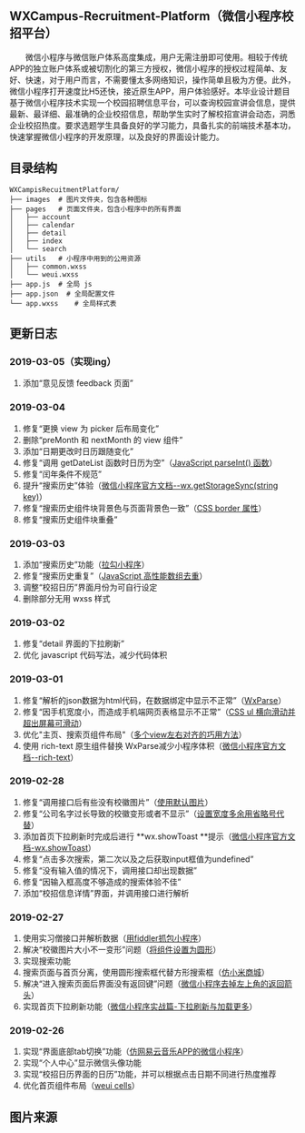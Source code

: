 ## WXCampus-Recruitment-Platform（微信小程序校招平台）

&emsp;&emsp;微信小程序与微信账户体系高度集成，用户无需注册即可使用。相较于传统APP的独立账户体系或被切割化的第三方授权，微信小程序的授权过程简单、友好、快速，对于用户而言，不需要懂太多网络知识，操作简单且极为方便。此外，微信小程序打开速度比H5还快，接近原生APP，用户体验感好。本毕业设计题目基于微信小程序技术实现一个校园招聘信息平台，可以查询校园宣讲会信息，提供最新、最详细、最准确的企业校招信息，帮助学生实时了解校招宣讲会动态，洞悉企业校招热度。要求选题学生具备良好的学习能力，具备扎实的前端技术基本功，快速掌握微信小程序的开发原理，以及良好的界面设计能力。

## 目录结构

```shell
WXCampisRecuitmentPlatform/
├── images  # 图片文件夹，包含各种图标
├── pages	# 页面文件夹，包含小程序中的所有界面
│   ├── account
│   ├── calendar
│   ├── detail
│   ├── index
│   └── search
├── utils	# 小程序中用到的公用资源
│   ├── common.wxss
│   └── weui.wxss
├── app.js	# 全局 js
├── app.json  # 全局配置文件
└── app.wxss	# 全局样式表
```

## 更新日志

### 2019-03-05（实现ing）

1. 添加“意见反馈 feedback 页面”

### 2019-03-04

1. 修复“更换 view 为 picker 后布局变化”
2. 删除“preMonth 和 nextMonth 的 view 组件”
3. 添加“日期更改时日历跟随变化”
4. 修复“调用 getDateList 函数时日历为空”（[JavaScript parseInt() 函数](http://www.w3school.com.cn/js/jsref_parseInt.asp)）
5. 修复“闰年条件不规范”
6. 提升“搜索历史”体验（[微信小程序官方文档--wx.getStorageSync(string key)](https://developers.weixin.qq.com/miniprogram/dev/api/wx.getStorageSync.html)）
7. 修复“搜索历史组件块背景色与页面背景色一致”（[CSS border 属性](http://www.w3school.com.cn/cssref/pr_border.asp)）
8. 修复“搜索历史组件块重叠”

### 2019-03-03

1. 添加“搜索历史”功能（[拉勾小程序](https://github.com/zengkaii/wxapp)）
2. 修复“搜索历史重复”（[JavaScript 高性能数组去重](https://www.cnblogs.com/wisewrong/p/9642264.html)）
3. 调整“校招日历”界面月份为可自行设定
4. 删除部分无用 wxss 样式

### 2019-03-02

1. 修复“detail 界面的下拉刷新”
2. 优化 javascript 代码写法，减少代码体积

### 2019-03-01

1. 修复“解析的json数据为html代码，在数据绑定中显示不正常”（[WxParse](https://github.com/icindy/wxParse)）
2. 修复“因手机宽度小，而造成手机端网页表格显示不正常”（[CSS ul 横向滑动并超出屏幕可滑动](https://www.jianshu.com/p/8e27b663b70f)）
3. 优化"主页、搜索页组件布局"（[多个view左右对齐的巧用方法](https://blog.csdn.net/Wu_shuxuan/article/details/78224426)）
4. 使用 rich-text 原生组件替换 WxParse减少小程序体积（[微信小程序官方文档--rich-text](https://developers.weixin.qq.com/miniprogram/dev/component/rich-text.html)）

### 2019-02-28

1. 修复“调用接口后有些没有校徽图片”（[使用默认图片](https://blog.csdn.net/YanzYan/article/details/54573007)）
2. 修复“公司名字过长导致的校徽变形或者不显示”（[设置宽度多余用省略号代替](https://blog.csdn.net/YanzYan/article/details/54573007)）
3. 添加首页下拉刷新时完成后进行 **wx.showToast **提示（[微信小程序官方文档-wx.showToast](https://developers.weixin.qq.com/miniprogram/dev/api/wx.showToast.html)） 
4. 修复“点击多次搜索，第二次以及之后获取input框值为undefined”
5. 修复“没有输入值的情况下，调用接口却出现数据”
6. 修复“因输入框高度不够造成的搜索体验不佳”
7. 添加“校招信息详情”界面，并调用接口进行解析

### 2019-02-27

1. 使用实习僧接口并解析数据（[用fiddler抓包小程序](https://blog.csdn.net/qq_32563571/article/details/79570841)）
2. 解决“校徽图片大小不一变形”问题（[将组件设置为圆形](https://blog.csdn.net/qq_34589749/article/details/53192466)）
3. 实现搜索功能
4. 搜索页面与首页分离，使用圆形搜索框代替方形搜索框（[仿小米商城](https://github.com/JoeWrights/wxapp-mi-mall)）
5. 解决“进入搜索页面后界面没有返回键”问题（[微信小程序去掉左上角的返回箭头](https://blog.csdn.net/qq_33210042/article/details/85295851)）
6. 实现首页下拉刷新功能（[微信小程序实战篇-下拉刷新与加载更多](https://www.jianshu.com/p/8c98af820fea)）

### 2019-02-26

1. 实现“界面底部tab切换”功能（[仿网易云音乐APP的微信小程序]()）
2. 实现“个人中心”显示微信头像功能
3. 实现“校招日历界面的日历”功能，并可以根据点击日期不同进行热度推荐
4. 优化首页组件布局（[weui cells](https://github.com/Tencent/weui/wiki/Cell)）

## 图片来源

[1]: https://img.icons8.com/ios/80/000000/home-page.png	"白色主页图标"
[2]: https://img.icons8.com/ios/80/000000/home-page-filled.png	"黑色主页图标"
[3]: https://img.icons8.com/ios/50/000000/today.png	"白色日历图标"
[4]: https://img.icons8.com/ios/50/000000/today-filled.png	"黑色日历图标"
[5]: https://img.icons8.com/ios/50/000000/contacts.png	"白色个人中心图标"
[6]: https://img.icons8.com/ios/50/000000/user-filled.png	"黑色个人中心图标"
[7]: https://img.icons8.com/ios/50/000000/back-filled.png	"左箭头图标"
[8]: https://img.icons8.com/ios/50/000000/forward-filled.png	"右箭头图标"
[9]: https://img.icons8.com/ios/50/000000/graduation-cap.png	"毕业帽图标"
[10]: https://img.icons8.com/ios/50/000000/alarm-on.png	"闹钟图标"